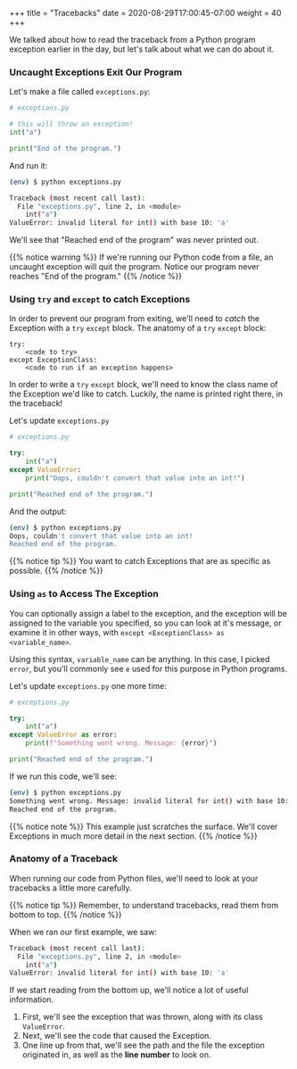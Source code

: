 +++
title = "Tracebacks"
date = 2020-08-29T17:00:45-07:00
weight = 40
+++


We talked about how to read the traceback from a Python program exception earlier in the day, but let's talk about what we can do about it.

### Uncaught Exceptions Exit Our Program

Let's make a file called `exceptions.py`:

```python
# exceptions.py

# this will throw an exception!
int("a")

print("End of the program.")
```

And run it:
```bash
(env) $ python exceptions.py

Traceback (most recent call last):
  File "exceptions.py", line 2, in <module>
    int("a")
ValueError: invalid literal for int() with base 10: 'a'
```

We'll see that "Reached end of the program" was never printed out.

{{% notice warning %}}
If we're running our Python code from a file, an uncaught exception will quit the program. Notice our program never reaches "End of the program."
{{% /notice %}}

### Using `try` and `except` to catch Exceptions

In order to prevent our program from exiting, we'll need to *catch* the Exception with a `try` `except` block. The anatomy of a `try` `except` block:

```text
try:
    <code to try>
except ExceptionClass:
    <code to run if an exception happens>
```

In order to write a `try` `except` block, we'll need to know the class name of the Exception we'd like to catch. Luckily, the name is printed right there, in the traceback!

Let's update `exceptions.py`

```python
# exceptions.py

try:
    int("a")
except ValueError:
    print("Oops, couldn't convert that value into an int!")

print("Reached end of the program.")
```

And the output:

```bash
(env) $ python exceptions.py
Oops, couldn't convert that value into an int!
Reached end of the program.
```

{{% notice tip %}}
You want to catch Exceptions that are as specific as possible.
{{% /notice %}}

### Using `as` to Access The Exception

You can optionally assign a label to the exception, and the exception will be assigned to the variable you specified, so you can look at it's message, or examine it in other ways, with `except <ExceptionClass> as <variable_name>`.

Using this syntax, `variable_name` can be anything. In this case, I picked `error`, but you'll commonly see `e` used for this purpose in Python programs.

Let's update `exceptions.py` one more time:

```python
# exceptions.py

try:
    int("a")
except ValueError as error:
    print(f"Something went wrong. Message: {error}")

print("Reached end of the program.")
```

If we run this code, we'll see:

```bash
(env) $ python exceptions.py
Something went wrong. Message: invalid literal for int() with base 10: 'a'
Reached end of the program.
```

{{% notice note %}}
This example just scratches the surface. We'll cover Exceptions in much more detail in the next section.
{{% /notice %}}

### Anatomy of a Traceback

When running our code from Python files, we'll need to look at your tracebacks a little more carefully.

{{% notice tip %}}
Remember, to understand tracebacks, read them from bottom to top.
{{% /notice %}}

When we ran our first example, we saw:

```bash
Traceback (most recent call last):
  File "exceptions.py", line 2, in <module>
    int("a")
ValueError: invalid literal for int() with base 10: 'a'
```

If we start reading from the bottom up, we'll notice a lot of useful information.

1. First, we'll see the exception that was thrown, along with its class `ValueError`.
2. Next, we'll see the code that caused the Exception.
3. One line up from that, we'll see the path and the file the exception originated in, as well as the **line number** to look on.
